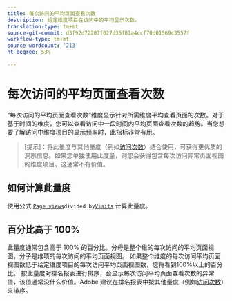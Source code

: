 ```yaml
---
title: 每次访问的平均页面查看次数
description: 给定维度项目在访问中的平均显示次数。
translation-type: tm+mt
source-git-commit: d3f92d72207f027d35f81a4ccf70d01569c3557f
workflow-type: tm+mt
source-wordcount: '213'
ht-degree: 53%

---
```



# 每次访问的平均页面查看次数

“每次访问的平均页面查看次数”维度显示针对所需维度平均查看页面的次数。对于基于时间的维度，您可以查看访问中一段时间内平均页面查看次数的趋势。当您想要了解访问中维度项目的显示频率时，此指标非常有用。

>[提示]：将此量度与其他量度（例如[访问次数](visits.md)）结合使用，可获得更优质的洞察信息。如果您单独使用此度量，则您会获得包含每次访问异常页面视图的维度项目，这通常不有价值。

## 如何计算此量度

使用公式 [`Page views`](page-views.md)` divided by `[`Visits`](visits.md) 计算此量度。

## 百分比高于 100%

此量度通常包含高于 100% 的百分比。分母是整个维的每次访问的平均页面视图，分子是维项的每次访问的平均页面视图。 如果整个维度的每次访问平均页面视图数低于给定维度项目的每次访问平均页面视图数，您将看到100%以上的百分比。 按此量度对排名报表进行排序，会显示每次访问平均页面查看次数的异常值，该值通常没什么价值。Adobe 建议在排名报表中按其他量度（例如[访问次数](visits.md)）来排序。